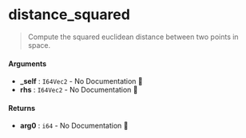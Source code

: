 # distance\_squared

>  Compute the squared euclidean distance between two points in space.

#### Arguments

- **\_self** : `I64Vec2` \- No Documentation 🚧
- **rhs** : `I64Vec2` \- No Documentation 🚧

#### Returns

- **arg0** : `i64` \- No Documentation 🚧